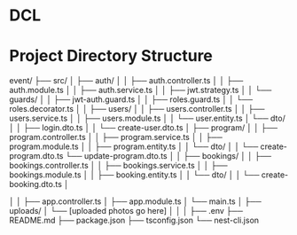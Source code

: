 # DCL
# Project Directory Structure
event/
├── src/
│   ├── auth/
│   │   ├── auth.controller.ts
│   │   ├── auth.module.ts
│   │   ├── auth.service.ts
│   │   ├── jwt.strategy.ts
│   │   └── guards/
│   │       ├── jwt-auth.guard.ts
│   │       ├── roles.guard.ts
│   │       └── roles.decorator.ts
│
│   ├── users/
│   │   ├── users.controller.ts
│   │   ├── users.service.ts
│   │   ├── users.module.ts
│   │   └── user.entity.ts
│       └── dto/
│   │       ├── login.dto.ts
│   │       └── create-user.dto.ts
│   ├── program/
│   │   ├── program.controller.ts
│   │   ├── program.service.ts
│   │   ├── program.module.ts
│   │   ├── program.entity.ts
│   │   └── dto/
│   │       └── create-program.dto.ts
            └── update-program.dto.ts
│
│   ├── bookings/
│   │   ├── bookings.controller.ts
│   │   ├── bookings.service.ts
│   │   ├── bookings.module.ts
│   │   ├── booking.entity.ts
│   │   └── dto/
│   │       └── create-booking.dto.ts
│

│
│   ├── app.controller.ts
│   ├── app.module.ts
│   └── main.ts
│
├── uploads/
│   └── [uploaded photos go here]
│
│
│
├── .env
├── README.md
├── package.json
├── tsconfig.json
└── nest-cli.json

